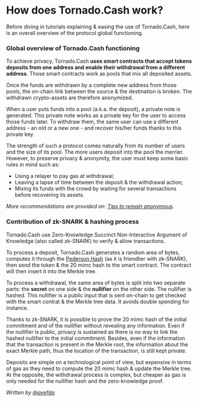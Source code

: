 # How does Tornado.Cash work?

Before diving in tutorials explaining & easing the use of Tornado.Cash, here is an overall overview of the protocol global functioning.

### Global overview of Tornado.Cash functioning

To achieve privacy, Tornado.Cash **uses smart contracts that accept tokens deposits from one address and enable their withdrawal from a different address**. Those smart contracts work as pools that mix all deposited assets.&#x20;

Once the funds are withdrawn by a complete new address from those pools, the on-chain link between the source & the destination is broken. The withdrawn crypto-assets are therefore anonymized.&#x20;

When a user puts funds into a pool (a.k.a. the deposit), a private note is generated. This private note works as a private key for the user to access those funds later. To withdraw them, the same user can use a different address - an old or a new one - and recover his/her funds thanks to this private key.

The strength of such a protocol comes naturally from its number of users and the size of its pool. The more users deposit into the pool the merrier. However, to preserve privacy & anonymity, the user must keep some basic rules in mind such as:

* Using a relayer to pay gas at withdrawal;
* Leaving a lapse of time between the deposit & the withdrawal action;
* Mixing its funds with the crowd by waiting for several transactions before recovering its assets.

_More recommendations are provided on: _[_Tips to remain anonymous_](tips-to-remain-anonymous.md)_._

### Contribution of zk-SNARK & hashing process

Tornado.Cash use Zero-Knowledge Succinct Non-Interactive Argument of Knowledge (also called zk-SNARK) to verify & allow transactions.

To process a deposit, Tornado.Cash generates a random area of bytes, computes it through the [Pederson Hash](https://iden3-docs.readthedocs.io/en/latest/iden3\_repos/research/publications/zkproof-standards-workshop-2/pedersen-hash/pedersen.html) (as it is friendlier with zk-SNARK), then send the token & the 20 mimc hash to the smart contract. The contract will then insert it into the Merkle tree.

To process a withdrawal, the same area of bytes is split into two separate parts: the **secret** on one side & the **nullifier** on the other side. The nullifier is hashed. This nullifier is a public input that is sent on-chain to get checked with the smart contrat & the Merkle tree data. It avoids double spending for instance.

Thanks to zk-SNARK, it is possible to prove the 20 mimc hash of the initial commitment and of the nullifier without revealing any information. Even if the nullifier is public, privacy is sustained as there is no way to link the hashed nullifier to the initial commitment. Besides, even if the information that the transaction is present in the Merkle root, the information about the exact Merkle path, thus the location of the transaction, is still kept private.

Deposits are simple on a technological point of view, but expensive in terms of gas as they need to compute the 20 mimc hash & update the Merkle tree. At the opposite, the withdrawal process is complex, but cheaper as gas is only needed for the nullifier hash and the zero-knowledge proof.



_Written by _[_@ayefda_](https://torn.community/u/ayefda)__
